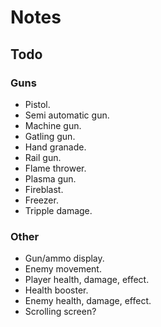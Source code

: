 # Notes

## Todo

### Guns

- Pistol.
- Semi automatic gun.
- Machine gun.
- Gatling gun.
- Hand granade.
- Rail gun.
- Flame thrower.
- Plasma gun.
- Fireblast.
- Freezer.
- Tripple damage.

### Other

- Gun/ammo display.
- Enemy movement.
- Player health, damage, effect.
- Health booster.
- Enemy health, damage, effect.
- Scrolling screen?
